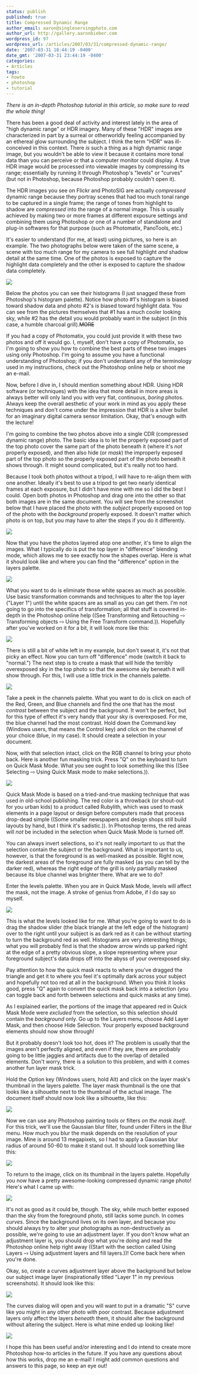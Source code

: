 ```yaml
---
status: publish
published: true
title: Compressed Dynamic Range
author_email: aaron@singleservingphoto.com
author_url: http://gallery.aaronbieber.com
wordpress_id: 97
wordpress_url: /articles/2007/03/31/compressed-dynamic-range/
date: '2007-03-31 18:44:19 -0400'
date_gmt: '2007-03-31 23:44:19 -0400'
categories:
- Articles
tags:
- howto
- photoshop
- tutorial
---
```


*There is an in-depth Photoshop tutorial in this article, so make sure to read
the whole thing!*

There has been a good deal of activity and interest lately in the area of "high
dynamic range" or HDR imagery. Many of these "HDR" images are characterized in
part by a surreal or otherworldly feeling accompanied by an ethereal glow
surrounding the subject. I think the term "HDR" was ill-conceived in this
context. There *is* such a thing as a high dynamic range image, but you wouldn't
be able to view it because it contains more tonal data than you can perceive or
that a computer monitor could display. A true HDR image would be processed into
viewable images by compressing its range; essentially by running it through
Photoshop's "levels" or "curves" (but not in Photoshop, because Photoshop
probably couldn't open it).

The HDR images you see on Flickr and PhotoSIG are actually _compressed_ dynamic
range because they portray scenes that had too much tonal range to be captured
in a single frame; the range of tones from highlight to shadow are _compressed_
into the range of a normal image. This is usually achieved by making two or more
frames at different exposure settings and combining them using Photoshop or one
of a number of standalone and plug-in softwares for that purpose (such as
Photomatix, PanoTools, etc.)

It's easier to understand (for me, at least) using pictures, so here is an
example. The two photographs below were taken of the same scene, a scene with
too much range for my camera to see full highlight *and* shadow detail at the
same time. One of the photos is exposed to capture the highlight data completely
and the other is exposed to capture the shadow data completely.

![](/articles/hdr/Figure-1.jpg)

Below the photos you can see their histograms (I just snagged these from
Photoshop's histogram palette). Notice how photo #1's histogram is biased
toward shadow data and photo #2's is biased toward highlight data. You can see
from the pictures themselves that #1 has a much cooler looking sky, while #2
has the detail you would probably want in the subject (in this case, a humble
charcoal grill).~~MORE~~

If you had a copy of Photomatix, you could just provide it with these two photos
and off it would go. I, myself, don't have a copy of Photomatix, so I'm going to
show you how to combine the best parts of these two images using only
Photoshop. I'm going to assume you have a functional understanding of Photoshop;
if you don't understand any of the terminology used in my instructions, check
out the Photoshop online help or shoot me an e-mail.

Now, before I dive in, I should mention something about HDR. Using HDR software
(or techniques) with the idea that more detail in more areas is always better
will only land you with very flat, continuous, _boring_ photos. Always keep the
overall aesthetic of your work in mind as you apply these techniques and don't
come under the impression that HDR is a silver bullet for an imaginary digital
camera sensor limitation. Okay, that's enough with the lecture!

I'm going to combine the two photos above into a single CDR (compressed dynamic
range) photo. The basic idea is to let the properly exposed part of the top
photo cover the same part of the photo beneath it (where it's _not_ properly
exposed), and then also hide (or _mask_) the improperly exposed part of the top
photo so the properly exposed part of the photo beneath it shows through. It
might sound complicated, but it's really not too hard.

Because I took both photos without a tripod, I will have to re-align them with
one another. Ideally it's best to use a tripod to get two nearly identical
frames at each exposure, but I didn't have mine with me so I did the best I
could. Open both photos in Photoshop and drag one into the other so that both
images are in the same document. You will see from the screenshot below that I
have placed the photo with the _subject_ properly exposed on top of the photo
with the _background_ properly exposed. It doesn't matter which photo is on top,
but you may have to alter the steps if you do it differently.

![](/articles/hdr/Figure-2.jpg)

Now that you have the photos layered atop one another, it's time to align the
images. What I typically do is put the top layer in "difference" blending mode,
which allows me to see exactly how the shapes overlap. Here is what it should
look like and where you can find the "difference" option in the layers palette.

![](/articles/hdr/Figure-3.jpg)

What you want to do is eliminate those white spaces as much as possible.  Use
basic transformation commands and techniques to alter the top layer ("Layer 1")
until the white spaces are as small as you can get them. I'm not going to go
into the specifics of transformation; all that stuff is covered in-depth in the
Photoshop online help ((See Transforming and Retouching –› Transforming objects
–› Using the Free Transform command.)). Hopefully after you've worked on it for
a bit, it will look more like this:

![](/articles/hdr/Figure-4.jpg)

There is still a bit of white left in my example, but don't sweat it, it's not
that picky an effect. Now you can turn off "difference" mode (switch it back to
"normal.") The next step is to create a mask that will hide the terribly
overexposed sky in the top photo so that the awesome sky beneath it will show
through. For this, I will use a little trick in the channels palette.

![](/articles/hdr/Figure-5.jpg)

Take a peek in the channels palette. What you want to do is click on each of the
Red, Green, and Blue channels and find the one that has the most _contrast_
between the subject and the background. It won't be perfect, but for this type
of effect it's very handy that your sky is overexposed. For me, the blue channel
had the most contrast. Hold down the Command key (Windows users, that means the
Control key) and click on the channel of your choice (blue, in my case). It
should create a selection in your document.

Now, with that selection intact, click on the RGB channel to bring your photo
back. Here is another fun masking trick. Press "Q" on the keyboard to turn on
Quick Mask Mode. What you see ought to look something like this ((See Selecting
–› Using Quick Mask mode to make selections.)).

![](/articles/hdr/Figure-6.jpg)

Quick Mask Mode is based on a tried-and-true masking technique that was used in
old-school publishing. The red color is a throwback (or shout-out for you urban
kids) to a product called Rubylith, which was used to mask elements in a page
layout or design before computers made that process drop-dead simple ((Some
smaller newspapers and design shops still build layouts by hand, but I think
it's sadistic.)). In Photoshop terms, the red areas will _not_ be included in
the selection when Quick Mask Mode is turned off.

You can always invert selections, so it's not really important to us that the
selection contain the subject or the background. What _is_ important to us,
however, is that the foreground is as well-masked as possible. Right now, the
darkest areas of the foreground are fully masked (as you can tell by the darker
red), whereas the right edge of the grill is only partially masked because its
blue channel was brighter there. What are we to do?

Enter the levels palette. When you are in Quick Mask Mode, levels will affect
the mask, not the image. A stroke of genius from Adobe, if I do say so myself.

![](/articles/hdr/Figure-7.jpg)

This is what the levels looked like for me. What you're going to want to do is
drag the shadow slider (the black triangle at the left edge of the histogram)
over to the right until your subject is as dark red as it can be without
starting to turn the background red as well. Histograms are very interesting
things; what you will probably find is that the shadow arrow winds up parked
right at the edge of a pretty obvious slope, a slope representing where your
foreground subject's data drops off into the abyss of your overexposed sky.

Pay attention to how the quick mask reacts to where you've dragged the triangle
and get it to where you feel it's optimally dark across your subject and
hopefully not too red at all in the background. When you think it looks good,
press "Q" again to convert the quick mask back into a selection (you can toggle
back and forth between selections and quick masks at any time).

As I explained earlier, the portions of the image that appeared red in Quick
Mask Mode were _excluded_ from the selection, so this selection should contain
the _background_ only. Go up to the Layers menu, choose Add Layer Mask, and then
choose Hide Selection. Your properly exposed background elements should now show
through!

But it probably doesn't look too hot, does it? The problem is usually that the
images aren't perfectly aligned, and even if they are, there are probably going
to be little jaggies and artifacts due to the overlap of detailed
elements. Don't worry, there is a solution to this problem, and with it comes
another fun layer mask trick.

Hold the Option key (Windows users, hold Alt) and click on the layer mask's
thumbnail in the layers palette. The layer mask thumbnail is the one that looks
like a silhouette next to the thumbnail of the actual image. The document itself
should now look like a silhouette, like this:

![](/articles/hdr/Figure-8.jpg)

Now we can use any Photoshop painting tools or filters _on the mask itself_. For
this trick, we'll use the Gaussian blur filter, found under Filters in the Blur
menu. How much you blur the mask depends on the resolution of your image. Mine
is around 13 megapixels, so I had to apply a Gaussian blur radius of around
50-60 to make it stand out. It should look something like this:

![](/articles/hdr/Figure-9.jpg)

To return to the image, click on its thumbnail in the layers palette.  Hopefully
you now have a pretty awesome-looking compressed dynamic range photo! Here's
what I came up with:

![](/articles/hdr/Figure-10.jpg)

It's not as good as it could be, though. The sky, while much better exposed than
the sky from the foreground photo, still lacks some punch.  In comes
_curves_. Since the background lives on its own layer, and because you should
always try to alter your photographs as non-destructively as possible, we're
going to use an adjustment layer.  If you don't know what an adjustment layer
is, you should drop what you're doing and read the Photoshop online help right
away ((Start with the section called Using Layers –› Using adjustment layers and
fill layers.))! Come back here when you're done.

Okay, so, create a curves adjustment layer above the background but below our
subject image layer (inspirationally titled "Layer 1" in my previous
screenshots). It should look like this:

![](/articles/hdr/Figure-11.jpg)

The curves dialog will open and you will want to put in a dramatic "S" curve
like you might in any other photo with poor contrast. Because adjustment layers
only affect the layers _beneath_ them, it should alter the background without
altering the subject. Here is what mine ended up looking like!

![](/articles/hdr/Figure-12.jpg)

I hope this has been useful and/or interesting and I do intend to create more
Photoshop how-to articles in the future. If you have any questions about how
this works, drop me an e-mail! I might add common questions and answers to this
page, so keep an eye out!
